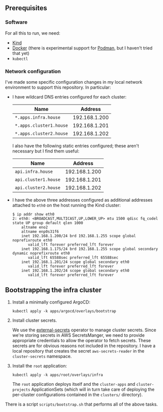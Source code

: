 ## Prerequisites

### Software

For all this to run, we need:

- [Kind](https://kind.sigs.k8s.io/)
- [Docker](https://docker.com) (there is experimental support for [Podman](https://podman.io/), but I haven't tried that yet)
- `kubectl`

### Network configuration

I've made some specific configuration changes in my local network environment to support this repository. In particular:

- I have wildcard DNS entries configured for each cluster:

  | Name                    | Address       |
  |-------------------------|---------------|
  | `*.apps.infra.house`    | 192.168.1.200 |
  | `*.apps.cluster1.house` | 192.168.1.201 |
  | `*.apps.cluster2.house` | 192.168.1.202 |

  I also have the following static entries configured; these aren't necessary but I find them useful:

  | Name                 | Address       |
  |----------------------|---------------|
  | `api.infra.house`    | 192.168.1.200 |
  | `api.cluster1.house` | 192.168.1.201 |
  | `api.cluster2.house` | 192.168.1.202 |

- I have the above three addresses configured as additional addresses attached to `eth0` on the host running the Kind cluster:

  ```
  $ ip addr show eth0
  2: eth0: <BROADCAST,MULTICAST,UP,LOWER_UP> mtu 1500 qdisc fq_codel state UP group default qlen 1000
      altname eno2
      altname enp0s31f6
      inet 192.168.1.200/24 brd 192.168.1.255 scope global noprefixroute eth0
         valid_lft forever preferred_lft forever
      inet 192.168.1.175/24 brd 192.168.1.255 scope global secondary dynamic noprefixroute eth0
         valid_lft 65588sec preferred_lft 65588sec
      inet 192.168.1.201/24 scope global secondary eth0
         valid_lft forever preferred_lft forever
      inet 192.168.1.202/24 scope global secondary eth0
         valid_lft forever preferred_lft forever
  ```

## Bootstrapping the infra cluster

1. Install a minimally configured ArgoCD:

    ```
    kubectl apply -k apps/argocd/overlays/bootstrap
    ```

2. Install cluster secrets.

    We use the [external-secrets](https://external-secrets.io/) operator to manage cluster secrets. Since we're storing secrets in AWS SecretsManger, we need to provide appropriate credentials to allow the operator to fetch secrets. These secrets are for obvious reasons not included in the repository. I have a local repository that creates the secret `aws-secrets-reader` in the `cluster-secrets` namespace.

3. Install the `root` application:

    ```
    kubectl apply -k apps/root/overlays/infra
    ```

    The `root` application deploys itself and the `cluster-apps` and `cluster-projects` ApplicationSets (which will in turn take care of deploying the per-cluster configurations contained in the `clusters/` directory).

There is a script `scripts/bootstrap.sh` that performs all of the above tasks.
